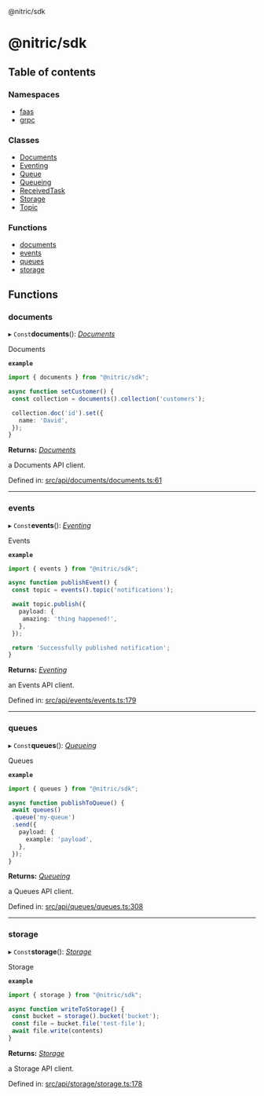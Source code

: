 @nitric/sdk

# @nitric/sdk

## Table of contents

### Namespaces

- [faas](modules/faas.md)
- [grpc](modules/grpc.md)

### Classes

- [Documents](classes/documents.md)
- [Eventing](classes/eventing.md)
- [Queue](classes/queue.md)
- [Queueing](classes/queueing.md)
- [ReceivedTask](classes/receivedtask.md)
- [Storage](classes/storage.md)
- [Topic](classes/topic.md)

### Functions

- [documents](README.md#documents)
- [events](README.md#events)
- [queues](README.md#queues)
- [storage](README.md#storage)

## Functions

### documents

▸ `Const`**documents**(): [*Documents*](classes/documents.md)

Documents

**`example`** 
```typescript
import { documents } from "@nitric/sdk";

async function setCustomer() {
 const collection = documents().collection('customers');

 collection.doc('id').set({
   name: 'David',
 });
}
```

**Returns:** [*Documents*](classes/documents.md)

a Documents API client.

Defined in: [src/api/documents/documents.ts:61](https://github.com/nitrictech/node-sdk/blob/9b51ad4/src/api/documents/documents.ts#L61)

___

### events

▸ `Const`**events**(): [*Eventing*](classes/eventing.md)

Events

**`example`** 
```typescript
import { events } from "@nitric/sdk";

async function publishEvent() {
 const topic = events().topic('notifications');

 await topic.publish({
   payload: {
    amazing: 'thing happened!',
   },
 });

 return 'Successfully published notification';
}
```

**Returns:** [*Eventing*](classes/eventing.md)

an Events API client.

Defined in: [src/api/events/events.ts:179](https://github.com/nitrictech/node-sdk/blob/9b51ad4/src/api/events/events.ts#L179)

___

### queues

▸ `Const`**queues**(): [*Queueing*](classes/queueing.md)

Queues

**`example`** 
```typescript
import { queues } from "@nitric/sdk";

async function publishToQueue() {
 await queues()
 .queue('my-queue')
 .send({
   payload: {
     example: 'payload',
   },
 });
}
```

**Returns:** [*Queueing*](classes/queueing.md)

a Queues API client.

Defined in: [src/api/queues/queues.ts:308](https://github.com/nitrictech/node-sdk/blob/9b51ad4/src/api/queues/queues.ts#L308)

___

### storage

▸ `Const`**storage**(): [*Storage*](classes/storage.md)

Storage

**`example`** 
```typescript
import { storage } from "@nitric/sdk";

async function writeToStorage() {
 const bucket = storage().bucket('bucket');
 const file = bucket.file('test-file');
 await file.write(contents)
}
```

**Returns:** [*Storage*](classes/storage.md)

a Storage API client.

Defined in: [src/api/storage/storage.ts:178](https://github.com/nitrictech/node-sdk/blob/9b51ad4/src/api/storage/storage.ts#L178)
